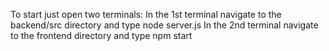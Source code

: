 To start just open two terminals: In the 1st terminal navigate to the backend/src directory and type node server.js In the 2nd terminal navigate to the frontend directory and type npm start
